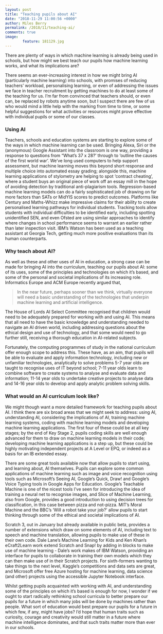 ```yaml
---
layout: post
title: "Teaching pupils about AI"
date: "2018-11-29 11:00:56 +0000"
author: Miles Berry
permalink: /2018/11/teaching-ai/
comments: true
image:
        feature: 181129.jpg
---
```


There are plenty of ways in which machine learning is already being used in schools, but how might we best teach our pupils how machine learning works, and what its implications are?

There seems an ever-increasing interest in how we might bring AI (particularly machine learning) into schools, with promises of reducing teachers’ workload, personalising learning, or even of addressing the issues we face in teacher recruitment by getting machines to do at least some of the teaching for us. I’m far from convinced that teachers should, or even can, be replaced by robots anytime soon, but I suspect there are few of us who would mind a little help with the marking from time to time, or some helpful suggestions for what activities or resources might prove effective with individual pupils or some of our classes.

### Using AI

Teachers, schools and education systems are starting to explore some of the ways in which machine learning can be used. Bringing Alexa, Siri or the (anonymous) Google Assistant into the classroom is one way, providing a response to questions from “What’s 37 x 28?’ through to ‘outline the causes of the first world war’. We’ve long used computers to help support assessment, but machine learning moves this beyond short response and multiple choice into automated essay grading; alongside this, machine learning applications of stylometry are helping to spot ‘contract cheating’, where a student buys an original piece of work off an essay mill in the hope of avoiding detection by traditional anti-plagiarism tools. Regression-based machine learning models can do a fairly sophisticated job of drawing on far more factors than SATs or MidYIS scores to predict outcomes. Platforms like Century and Maths-Whizz make impressive claims for their ability to create personalised learning pathways for individual students. Tracking tools allow students with individual difficulties to be identified early, including spotting unidentified SEN, and even Ofsted are using similar approaches to identify where changes in school performance seems to warrant an earlier rather than later inspection visit. IBM’s Watson has been used as a teaching assistant at Georgia Tech, getting much more positive evaluations than its human counterparts.

### Why teach about AI?

As well as these and other uses of AI in education, a strong case can be made for bringing AI into the curriculum, teaching our pupils about AI: some of its uses, some of the principles and technologies on which it’s based, and some of the personal and societal implications of its increasing role. Informatics Europe and ACM Europe recently argued that,

> In the near future, perhaps sooner than we think, virtually everyone will need a basic understanding of the technologies that underpin machine learning and artificial intelligence.

The House of Lords AI Select Committee recognised that children would need to be adequately prepared for working with and using AI. This means that all need to have the basic knowledge and understanding needed to navigate an AI driven world, including addressing questions about the ethical design and use of technology, and that some would need to go further still, receiving a thorough education in AI-related subjects.

Fortunately, the computing programmes of study in the national curriculum offer enough scope to address this. These have, as an aim, that pupils will be able to evaluate and apply information technology, including new or unfamiliar technologies, analytically to solve problems  5-7 year olds are taught to recognise uses of IT beyond school; 7-11 year olds learn to combine software to create systems to analyse and evaluate data and information; 11-14 year olds to undertake creative projects to analyse data and 14-16 year olds to develop and apply analytic problem solving skills.

### What would an AI curriculum look like?

We might though want a more detailed framework for teaching pupils about AI. I think there are six broad areas that we might seek to address: using AI, understanding AI, considering the implications of AI, training machine learning systems, coding with machine learning models and developing machine learning applications. The first four of these could be at all key stages; by the end of Key Stage 2, pupils coding skills are well enough advanced for them to draw on machine learning models in their code; developing machine learning applications is a step up, but these could be highly motivating independent projects at A Level or EPQ, or indeed as a basis for an IB extended essay.

There are some great tools available now that allow pupils to start using, and learning about, AI themselves. Pupils can explore some common applications of machine learning such as image and voice recognition using tools such as Microsoft’s Seeing AI, Google’s Quick, Draw! and Google’s Voice Typing tools in Google Apps for Education. Google’s Teachable Machine is one of the nicest tools I’ve seen for introducing the idea of training a neural net to recognise images, and Slice of Machine Learning, also from Google, provides a good introduction to using decision trees for classification, in this case between pizza and not-pizza. MIT’s Moral Machine and the BBC’s ‘Will a robot take your job?’ allow pupils to start thinking through some of the ethical and societal implications of AI.

Scratch 3, out in January but already available in public beta, provides a number of extensions which draw on some elements of AI, including text to speech and machine translation, allowing pupils to make use of these in their own code. Dale Lane’s Machine Learning for Kids and Ken Khan’s eCraft2Learn work extend Scratch and Snap! by adding in blocks to make use of machine learning - Dale’s work makes of IBM Watson, providing an interface for pupils to collaborate in training their own models which they can then make use of in their Scratch projects. For sixth-formers wanting to take things to the next level, Kaggle’s competitions and data sets are great, and Microsoft offer free Azure hosting for machine learning, data science (and other) projects using the accessible Jupyter Notebook interface.

Whilst getting pupils acquainted with working with AI, and understanding some of the principles on which it’s based is enough for now, I wonder if we ought to start radically rethinking school curricula to better prepare our pupils for a future in which many jobs will be done by machines rather than people. What sort of education would best prepare our pupils for a future in which few, if any, might have jobs? I’d hope that human traits such as curiosity, courage and creativity would still matter in a future where machine intelligence dominates, and that such traits matter more than ever in our schools.  
